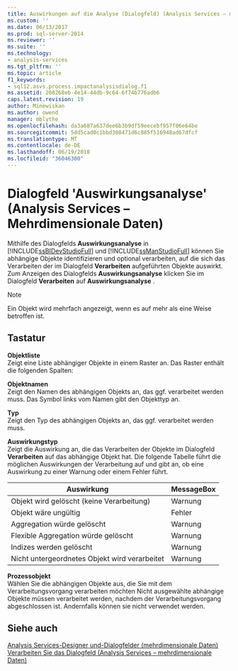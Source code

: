 ```yaml
---
title: Auswirkungen auf die Analyse (Dialogfeld) (Analysis Services – mehrdimensionale Daten) | Microsoft Docs
ms.custom: ''
ms.date: 06/13/2017
ms.prod: sql-server-2014
ms.reviewer: ''
ms.suite: ''
ms.technology:
- analysis-services
ms.tgt_pltfrm: ''
ms.topic: article
f1_keywords:
- sql12.asvs.process.impactanalysisdialog.f1
ms.assetid: 208268eb-4e14-44db-9c64-6f74b776adb6
caps.latest.revision: 19
author: Minewiskan
ms.author: owend
manager: mblythe
ms.openlocfilehash: da3a687a637dee6b3b9df59eecebf957f06e64be
ms.sourcegitcommit: 5dd5cad0c1bbd308471d6c885f516948ad67dfcf
ms.translationtype: MT
ms.contentlocale: de-DE
ms.lasthandoff: 06/19/2018
ms.locfileid: "36046300"
---
```

# <a name="impact-analysis-dialog-box-analysis-services---multidimensional-data"></a>Dialogfeld 'Auswirkungsanalyse' (Analysis Services – Mehrdimensionale Daten)
  Mithilfe des Dialogfelds **Auswirkungsanalyse** in [!INCLUDE[ssBIDevStudioFull](../includes/ssbidevstudiofull-md.md)] und [!INCLUDE[ssManStudioFull](../includes/ssmanstudiofull-md.md)] können Sie abhängige Objekte identifizieren und optional verarbeiten, auf die sich das Verarbeiten der im Dialogfeld **Verarbeiten** aufgeführten Objekte auswirkt. Zum Anzeigen des Dialogfelds **Auswirkungsanalyse** klicken Sie im Dialogfeld **Verarbeiten** auf **Auswirkungsanalyse** .  
  
> [!NOTE]  
>  Ein Objekt wird mehrfach angezeigt, wenn es auf mehr als eine Weise betroffen ist.  
  
## <a name="options"></a>Tastatur  
 **Objektliste**  
 Zeigt eine Liste abhängiger Objekte in einem Raster an. Das Raster enthält die folgenden Spalten:  
  
 **Objektnamen**  
 Zeigt den Namen des abhängigen Objekts an, das ggf. verarbeitet werden muss. Das Symbol links vom Namen gibt den Objekttyp an.  
  
 **Typ**  
 Zeigt den Typ des abhängigen Objekts an, das ggf. verarbeitet werden muss.  
  
 **Auswirkungstyp**  
 Zeigt die Auswirkung an, die das Verarbeiten der Objekte im Dialogfeld **Verarbeiten** auf das abhängige Objekt hat. Die folgende Tabelle führt die möglichen Auswirkungen der Verarbeitung auf und gibt an, ob eine Auswirkung zu einer Warnung oder einem Fehler führt.  
  
|Auswirkung|MessageBox|  
|------------|-------------|  
|Objekt wird gelöscht (keine Verarbeitung)|Warnung|  
|Objekt wäre ungültig|Fehler|  
|Aggregation würde gelöscht|Warnung|  
|Flexible Aggregation würde gelöscht|Warnung|  
|Indizes werden gelöscht|Warnung|  
|Nicht untergeordnetes Objekt wird verarbeitet|Warnung|  
  
 **Prozessobjekt**  
 Wählen Sie die abhängigen Objekte aus, die Sie mit dem Verarbeitungsvorgang verarbeiten möchten Nicht ausgewählte abhängige Objekte müssen verarbeitet werden, nachdem der Verarbeitungsvorgang abgeschlossen ist. Andernfalls können sie nicht verwendet werden.  
  
## <a name="see-also"></a>Siehe auch  
 [Analysis Services-Designer und-Dialogfelder &#40;mehrdimensionale Daten&#41;](analysis-services-designers-and-dialog-boxes-multidimensional-data.md)   
 [Verarbeiten Sie das Dialogfeld &#40;Analysis Services – mehrdimensionale Daten&#41;](process-dialog-box-analysis-services-multidimensional-data.md)  
  
  